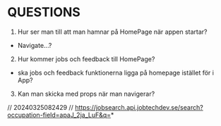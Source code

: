 # QUESTIONS


1. Hur ser man till att man hamnar på HomePage när appen startar? 
- Navigate...?

2. Hur kommer jobs och feedback till HomePage?
- ska jobs och feedback funktionerna ligga på homepage istället för i App? 

3. Kan man skicka med props när man navigerar? 

// 20240325082429
// https://jobsearch.api.jobtechdev.se/search?occupation-field=apaJ_2ja_LuF&q=*
